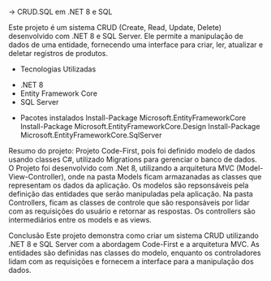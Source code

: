 -> CRUD.SQL em .NET 8 e SQL

Este projeto é um sistema CRUD (Create, Read, Update, Delete) desenvolvido com .NET 8 e SQL Server. Ele permite a manipulação de dados de uma entidade, fornecendo uma interface para criar, ler, atualizar e deletar registros de produtos.

* Tecnologias Utilizadas
- .NET 8
- Entity Framework Core
- SQL Server

* Pacotes instalados
Install-Package Microsoft.EntityFrameworkCore
Install-Package Microsoft.EntityFrameworkCore.Design
Install-Package Microsoft.EntityFrameworkCore.SqlServer

Resumo do projeto:
Projeto Code-First, pois foi definido modelo de dados usando classes C#, utilizado Migrations para gerenciar o banco de dados.
O Projeto foi desenvolvido com .Net 8, utilizando a arquitetura MVC (Model-View-Controller), onde na pasta Models ficam armazanadas as classes que representam os dados da aplicação. 
Os modelos são repsonsáveis pela definição das entidades que serão manipuladas pela aplicação.
Na pasta Controllers, ficam as classes de controle que são responsáveis por lidar com as requisições do usuário e retornar as respostas. Os controllers são intermediários entre os models e as views.

Conclusão
Este projeto demonstra como criar um sistema CRUD utilizando .NET 8 e SQL Server com a abordagem Code-First e a arquitetura MVC. As entidades são definidas nas classes do modelo, enquanto os controladores lidam com as requisições e fornecem a interface para a manipulação dos dados.
